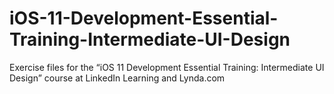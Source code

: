 # iOS-11-Development-Essential-Training-Intermediate-UI-Design
Exercise files for the “iOS 11 Development Essential Training: Intermediate UI Design” course at LinkedIn Learning and Lynda.com
